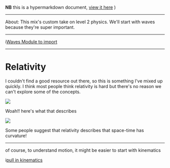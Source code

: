 **NB** this is a hypermarkdown document,  [view it here](https://hypermarkdown.herokuapp.com/mixmix/example-course/blob/master/mix-recipe.md) )

---

About: This mix's custom take on level 2 physics. We'll start with waves because they're super important.

---

i[Waves Module to import](https://github.com/mixmix/example-course/blob/master/Waves.md)

---

Relativity
==========

I couldn't find a good resource out there, so this is something I've mixed up quickly. I think most people think relativity is hard but there's no reason we can't explore some of the concepts.

![](http://www.infinite-energy.com/images/cantrelleq2.jpg)

Woah!!  here's what that describes

![](http://i.space.com/images/i/000/021/853/i02/gravity-probe-b.jpg?1348009189)

Some people suggest that relativity describes that space-time has curvature!

---

of course, to understand motion, it might be easier to start with kinematics

i[pull in kinematics](https://github.com/mixmix/example-course/blob/master/kinematics.md)
